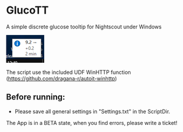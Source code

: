 # GlucoTT
A simple discrete glucose tooltip for Nightscout under Windows

![Example 1](https://github.com/Matze1985/GlucoTT/blob/master/Screenshots/Example_1.PNG)

The script use the included UDF WinHTTP function (https://github.com/dragana-r/autoit-winhttp)

## Before running:
* Please save all general settings in "Settings.txt" in the ScriptDir.

The App is in a BETA state, when you find errors, please write a ticket!
